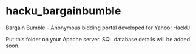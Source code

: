 hacku_bargainbumble
===================

Bargain Bumble - Anonymous bidding portal developed for Yahoo! HackU

Put this folder on your Apache server. SQL database details will be added soon.